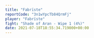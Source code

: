 ```yaml
---
title: "Fabrïste"
reportCode: "3n1wYpcTb84QrmFj"
player: "Fabrïste"
fight: "Shade of Aran - Wipe 1 (4%)"
date: 2021-07-18T18:55:34.719000+00:00
---
```

